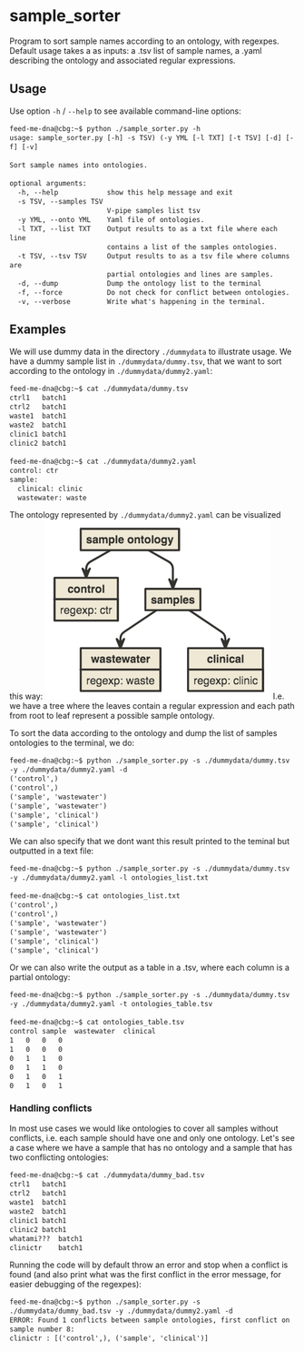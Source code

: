 # sample_sorter

Program to sort sample names according to an ontology, with regexpes. Default usage takes a as inputs: a .tsv list of sample names, a .yaml describing the ontology and associated regular expressions.


## Usage

Use option `-h` / `--help` to see available command-line options:

```console
feed-me-dna@cbg:~$ python ./sample_sorter.py -h
usage: sample_sorter.py [-h] -s TSV) (-y YML [-l TXT] [-t TSV] [-d] [-f] [-v]

Sort sample names into ontologies.

optional arguments:
  -h, --help            show this help message and exit
  -s TSV, --samples TSV
                        V-pipe samples list tsv
  -y YML, --onto YML    Yaml file of ontologies.
  -l TXT, --list TXT    Output results to as a txt file where each line
                        contains a list of the samples ontologies.
  -t TSV, --tsv TSV     Output results to as a tsv file where columns are
                        partial ontologies and lines are samples.
  -d, --dump            Dump the ontology list to the terminal
  -f, --force           Do not check for conflict between ontologies.
  -v, --verbose         Write what's happening in the terminal.
```

## Examples

We will use dummy data in the directory `./dummydata` to illustrate usage. We have a dummy sample list in `./dummydata/dummy.tsv`, that we want to sort according to the ontology in `./dummydata/dummy2.yaml`:
```console
feed-me-dna@cbg:~$ cat ./dummydata/dummy.tsv
ctrl1	batch1
ctrl2	batch1
waste1	batch1
waste2	batch1
clinic1	batch1
clinic2	batch1

feed-me-dna@cbg:~$ cat ./dummydata/dummy2.yaml
control: ctr
sample:
  clinical: clinic
  wastewater: waste
```
The ontology represented by `./dummydata/dummy2.yaml` can be visualized this way:
![example_ontology](dummydata/uml.png)
I.e. we have a tree where the leaves contain a regular expression and each path from root to leaf represent a possible sample ontology.

To sort the data according to the ontology and dump the list of samples ontologies to the terminal, we do:
```console
feed-me-dna@cbg:~$ python ./sample_sorter.py -s ./dummydata/dummy.tsv -y ./dummydata/dummy2.yaml -d
('control',)
('control',)
('sample', 'wastewater')
('sample', 'wastewater')
('sample', 'clinical')
('sample', 'clinical')
```

We can also specify that we dont want this result printed to the teminal but outputted in a text file:

```console
feed-me-dna@cbg:~$ python ./sample_sorter.py -s ./dummydata/dummy.tsv -y ./dummydata/dummy2.yaml -l ontologies_list.txt

feed-me-dna@cbg:~$ cat ontologies_list.txt
('control',)
('control',)
('sample', 'wastewater')
('sample', 'wastewater')
('sample', 'clinical')
('sample', 'clinical')
```
Or we can also write the output as a table in a .tsv, where each column is a partial ontology:

```console
feed-me-dna@cbg:~$ python ./sample_sorter.py -s ./dummydata/dummy.tsv -y ./dummydata/dummy2.yaml -t ontologies_table.tsv

feed-me-dna@cbg:~$ cat ontologies_table.tsv
control	sample	wastewater	clinical
1	0	0	0
1	0	0	0
0	1	1	0
0	1	1	0
0	1	0	1
0	1	0	1
```
### Handling conflicts

In most use cases we would like ontologies to cover all samples without conflicts, i.e. each sample should have one and only one ontology. Let's see a case where we have a sample that has no ontology and a sample that has two conflicting ontologies:

```console
feed-me-dna@cbg:~$ cat ./dummydata/dummy_bad.tsv
ctrl1	batch1
ctrl2	batch1
waste1	batch1
waste2	batch1
clinic1	batch1
clinic2	batch1
whatami???	batch1
clinictr	batch1
```
Running the code will by default throw an error and stop when a conflict is found (and also print what was the first conflict in the error message, for easier debugging of the regexpes):

```console
feed-me-dna@cbg:~$ python ./sample_sorter.py -s ./dummydata/dummy_bad.tsv -y ./dummydata/dummy2.yaml -d
ERROR: Found 1 conflicts between sample ontologies, first conflict on sample number 8:
clinictr : [('control',), ('sample', 'clinical')]
```
